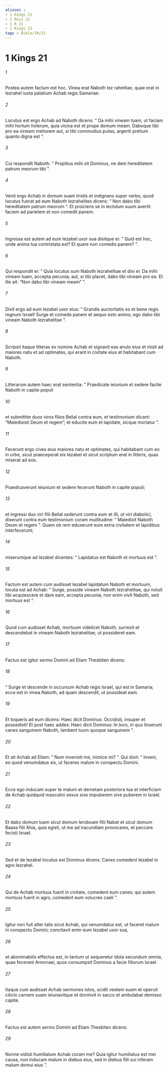 ```yaml
---
aliases : 
- 1 Kings 21
- 1 Rois 21
- 1 R 21
- 1 Kings 21
tags : Bible/1R/21
---
```


# 1 Kings 21

###### 1
Postea autem factum est hoc. Vinea erat Naboth Iez rahelitae, quae erat in Iezrahel iuxta palatium Achab regis Samariae. 
###### 2
Locutus est ergo Achab ad Naboth dicens: “ Da mihi vineam tuam, ut faciam mihi hortum holerum, quia vicina est et prope domum meam. Daboque tibi pro ea vineam meliorem aut, si tibi commodius putas, argenti pretium quanto digna est ”. 
###### 3
Cui respondit Naboth: “ Propitius mihi sit Dominus, ne dem hereditatem patrum meorum tibi ”.
###### 4
Venit ergo Achab in domum suam tristis et indignans super verbo, quod locutus fuerat ad eum Naboth Iezrahelites dicens: “ Non dabo tibi hereditatem patrum meorum ”. Et proiciens se in lectulum suum avertit faciem ad parietem et non comedit panem. 
###### 5
Ingressa est autem ad eum Iezabel uxor sua dixitque ei: “ Quid est hoc, unde anima tua contristata est? Et quare non comedis panem? ”. 
###### 6
Qui respondit ei: “ Quia locutus sum Naboth Iezrahelitae et dixi ei: Da mihi vineam tuam, accepta pecunia; aut, si tibi placet, dabo tibi vineam pro ea. Et ille ait: “Non dabo tibi vineam meam” ”. 
###### 7
Dixit ergo ad eum Iezabel uxor eius: “ Grandis auctoritatis es et bene regis regnum Israel! Surge et comede panem et aequo esto animo; ego dabo tibi vineam Naboth Iezrahelitae ”.
###### 8
Scripsit itaque litteras ex nomine Achab et signavit eas anulo eius et misit ad maiores natu et ad optimates, qui erant in civitate eius et habitabant cum Naboth. 
###### 9
Litterarum autem haec erat sententia: “ Praedicate ieiunium et sedere facite Naboth in capite populi 
###### 10
et submittite duos viros filios Belial contra eum, et testimonium dicant: “Maledixisti Deum et regem”; et educite eum et lapidate, sicque moriatur ”. 
###### 11
Fecerunt ergo cives eius maiores natu et optimates, qui habitabant cum eo in urbe, sicut praeceperat eis Iezabel et sicut scriptum erat in litteris, quas miserat ad eos. 
###### 12
Praedicaverunt ieiunium et sedere fecerunt Naboth in capite populi; 
###### 13
et ingressi duo viri filii Belial sederunt contra eum et illi, ut viri diabolici, dixerunt contra eum testimonium coram multitudine: “ Maledixit Naboth Deum et regem ”. Quam ob rem eduxerunt eum extra civitatem et lapidibus interfecerunt; 
###### 14
miseruntque ad Iezabel dicentes: “ Lapidatus est Naboth et mortuus est ”.
###### 15
Factum est autem cum audisset Iezabel lapidatum Naboth et mortuum, locuta est ad Achab: “ Surge, posside vineam Naboth Iezrahelitae, qui noluit tibi acquiescere et dare eam, accepta pecunia; non enim vivit Naboth, sed mortuus est ”. 
###### 16
Quod cum audisset Achab, mortuum videlicet Naboth, surrexit et descendebat in vineam Naboth Iezrahelitae, ut possideret eam.
###### 17
Factus est igitur sermo Domini ad Eliam Thesbiten dicens: 
###### 18
“ Surge et descende in occursum Achab regis Israel, qui est in Samaria; ecce est in vinea Naboth, ad quam descendit, ut possideat eam. 
###### 19
Et loqueris ad eum dicens: Haec dicit Dominus: Occidisti, insuper et possedisti! Et post haec addes: Haec dicit Dominus: In loco, in quo linxerunt canes sanguinem Naboth, lambent tuum quoque sanguinem ”. 
###### 20
Et ait Achab ad Eliam: “ Num invenisti me, inimice mi? ”. Qui dixit: “ Inveni, eo quod venumdatus sis, ut faceres malum in conspectu Domini. 
###### 21
Ecce ego inducam super te malum et demetam posteriora tua et interficiam de Achab quidquid masculini sexus sive impuberem sive puberem in Israel. 
###### 22
Et dabo domum tuam sicut domum Ieroboam filii Nabat et sicut domum Baasa filii Ahia, quia egisti, ut me ad iracundiam provocares, et peccare fecisti Israel. 
###### 23
Sed et de Iezabel locutus est Dominus dicens: Canes comedent Iezabel in agro Iezrahel. 
###### 24
Qui de Achab mortuus fuerit in civitate, comedent eum canes; qui autem mortuus fuerit in agro, comedent eum volucres caeli ”.
###### 25
Igitur non fuit alter talis sicut Achab, qui venumdatus est, ut faceret malum in conspectu Domini; concitavit enim eum Iezabel uxor sua, 
###### 26
et abominabilis effectus est, in tantum ut sequeretur idola secundum omnia, quae fecerant Amorraei, quos consumpsit Dominus a facie filiorum Israel.
###### 27
Itaque cum audisset Achab sermones istos, scidit vestem suam et operuit cilicio carnem suam ieiunavitque et dormivit in sacco et ambulabat demisso capite. 
###### 28
Factus est autem sermo Domini ad Eliam Thesbiten dicens: 
###### 29
Nonne vidisti humiliatum Achab coram me? Quia igitur humiliatus est mei causa, non inducam malum in diebus eius, sed in diebus filii sui inferam malum domui eius ”.
